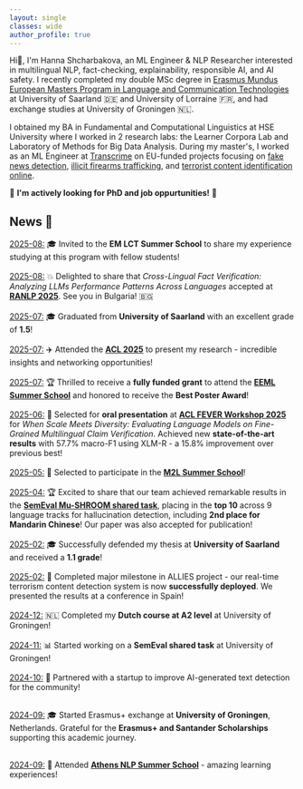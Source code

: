 ```yaml
---
layout: single
classes: wide
author_profile: true
---
```


Hi👋, I'm Hanna Shcharbakova, an ML Engineer & NLP Researcher interested in multilingual NLP, fact-checking, explainability, responsible AI, and AI safety. I recently completed my double MSc degree in [Erasmus Mundus European Masters Program in Language and Communication Technologies](https://lct-master.org/) at University of Saarland 🇩🇪 and University of Lorraine 🇫🇷, and had exchange studies at University of Groningen 🇳🇱.

I obtained my BA in Fundamental and Computational Linguistics at HSE University where I worked in 2 research labs: the Learner Corpora Lab and Laboratory of Methods for Big Data Analysis. During my master's, I worked as an ML Engineer at [Transcrime](https://www.transcrime.it/en/) on EU-funded projects focusing on [fake news detection](https://fighting-fake-news.eu/), [illicit firearms trafficking](https://ceasefire-project.eu/), and [terrorist content identification online](https://www.alliesproject.com/).

🚨 **I'm actively looking for PhD and job oppurtunities!** 🚨

## News 📌

<u>2025-08:</u> 🎓 Invited to the **EM LCT Summer School** to share my experience studying at this program with fellow students!<br><br>
<u>2025-08:</u> 💥 Delighted to share that *Cross-Lingual Fact Verification: Analyzing LLMs Performance Patterns Across Languages* accepted at [**RANLP 2025**](https://ranlp.org/ranlp2025/). See you in Bulgaria! 🇧🇬<br><br>
<u>2025-07:</u> 🎓 Graduated from **University of Saarland** with an excellent grade of **1.5**!<br><br>
<u>2025-07:</u> ✈️ Attended the [**ACL 2025**](https://2025.aclweb.org/) to present my research - incredible insights and networking opportunities!<br><br>
<u>2025-07:</u> 🏆 Thrilled to receive a **fully funded grant** to attend the [**EEML Summer School**](https://www.eeml.eu/) and honored to receive the **Best Poster Award**!<br><br>
<u>2025-06:</u> 🎤 Selected for **oral presentation** at [**ACL FEVER Workshop 2025**](https://fever.ai/) for *When Scale Meets Diversity: Evaluating Language Models on Fine-Grained Multilingual Claim Verification*. Achieved new **state-of-the-art results** with 57.7% macro-F1 using XLM-R - a 15.8% improvement over previous best!<br><br>
<u>2025-05:</u> 🏫 Selected to participate in the [**M2L Summer School**](https://www.m2lschool.org/)!<br><br>
<u>2025-04:</u> 🏆 Excited to share that our team achieved remarkable results in the [**SemEval Mu-SHROOM shared task**](https://helsinki-nlp.github.io/shroom/2025), placing in the **top 10** across 9 language tracks for hallucination detection, including **2nd place for Mandarin Chinese**! Our paper was also accepted for publication!<br><br>
<u>2025-02:</u> 🎓 Successfully defended my thesis at **University of Saarland** and received a **1.1 grade**!<br><br>
<u>2025-02:</u> 🚀 Completed major milestone in ALLIES project - our real-time terrorism content detection system is now **successfully deployed**. We presented the results at a conference in Spain!<br><br>
<u>2024-12:</u> 🇳🇱 Completed my **Dutch course at A2 level** at University of Groningen!<br><br>
<u>2024-11:</u> 📊 Started working on a **SemEval shared task** at University of Groningen!<br><br>
<u>2024-10:</u> 🤝 Partnered with a startup to improve AI-generated text detection for the community!<br><br>

<u>2024-09:</u> 🎓 Started Erasmus+ exchange at **University of Groningen**, Netherlands. Grateful for the **Erasmus+ and Santander Scholarships** supporting this academic journey.<br><br>

<u>2024-09:</u> 🏫 Attended [**Athens NLP Summer School**](https://athnlp.github.io/2024/) - amazing learning experiences!<br><br>
